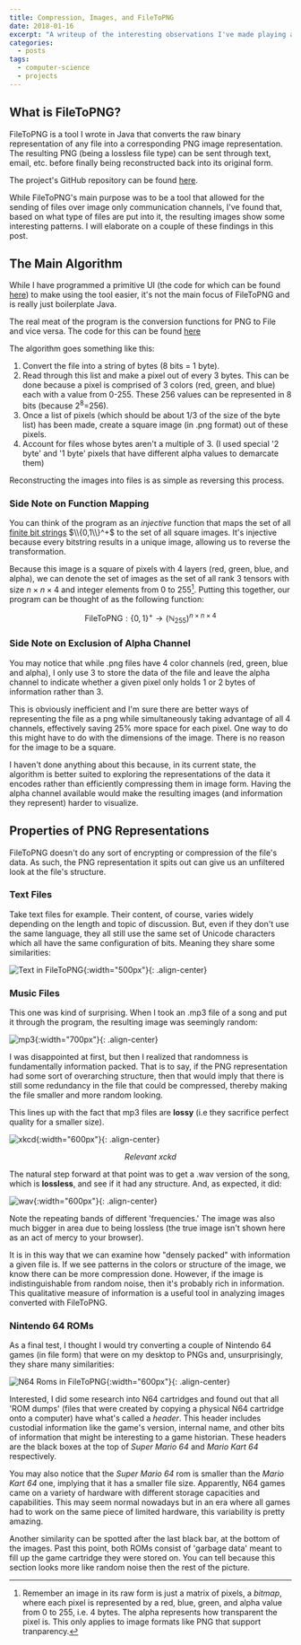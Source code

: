 ```yaml
---
title: Compression, Images, and FileToPNG
date: 2018-01-16
excerpt: "A writeup of the interesting observations I've made playing around with my FileToPNG project."
categories:
  - posts
tags: 
  - computer-science
  - projects
---
```


## What is FileToPNG?
FileToPNG is a tool I wrote in Java that converts the raw binary representation of any file into a corresponding PNG image representation. The resulting PNG (being a lossless file type) can be sent through text, email, etc. before finally being reconstructed back into its original form.

The project's GitHub repository can be found [here](https://github.com/ozanerhansha/FileToPNG).

While FileToPNG's main purpose was to be a tool that allowed for the sending of files over image only communication channels, I've found that, based on what type of files are put into it, the resulting images show some interesting patterns. I will elaborate on a couple of these findings in this post.

<!--more-->

## The Main Algorithm
While I have programmed a primitive UI (the code for which can be found [here](https://github.com/ozanerhansha/FileToPNG/blob/master/src/Main.java)) to make using the tool easier, it's not the main focus of FileToPNG and is really just boilerplate Java.

The real meat of the program is the conversion functions for PNG to File and vice versa. The code for this can be found [here](https://github.com/ozanerhansha/FileToPNG/blob/master/src/GFile.java)

The algorithm goes something like this:
1. Convert the file into a string of bytes (8 bits = 1 byte).
2. Read through this list and make a pixel out of every 3 bytes. This can be done because a pixel is comprised of 3 colors (red, green, and blue) each with a value from 0-255. These 256 values can be represented in 8 bits (because 2<sup>8</sup>=256).
4. Once a list of pixels (which should be about 1/3 of the size of the byte list) has been made, create a square image (in .png format) out of these pixels.
5. Account for files whose bytes aren't a multiple of 3. (I used special '2 byte' and '1 byte' pixels that have different alpha values to demarcate them)

Reconstructing the images into files is as simple as reversing this process.

### Side Note on Function Mapping
You can think of the program as an *injective* function that maps the set of all [finite bit strings](https://en.wikipedia.org/wiki/Kleene_star) $\\{0,1\\}^+$ to the set of all square images. It's injective because every bitstring results in a unique image, allowing us to reverse the transformation. 

Because this image is a square of pixels with 4 layers (red, green, blue, and alpha), we can denote the set of images as the set of all rank 3 tensors with size $n\times n\times 4$ and integer elements from $0$ to $255$[^f1]. Putting this together, our program can be thought of as the following function:

$$\text{FileToPNG}:\{0,1\}^+\to \left(\mathbb{N}_{255}\right)^{n\times n\times 4}$$

### Side Note on Exclusion of Alpha Channel
You may notice that while .png files have 4 color channels (red, green, blue and alpha), I only use 3 to store the data of the file and leave the alpha channel to indicate whether a given pixel only holds 1 or 2 bytes of information rather than 3.

This is obviously inefficient and I'm sure there are better ways of representing the file as a png while simultaneously taking advantage of all 4 channels, effectively saving 25% more space for each pixel. One way to do this might have to do with the dimensions of the image. There is no reason for the image to be a square.

I haven't done anything about this because, in its current state, the algorithm is better suited to exploring the representations of the data it encodes rather than efficiently compressing them in image form. Having the alpha channel available would make the resulting images (and information they represent) harder to visualize.

## Properties of PNG Representations
FileToPNG doesn't do any sort of encrypting or compression of the file's data. As such, the PNG representation it spits out can give us an unfiltered look at the file's structure.

### Text Files
Take text files for example. Their content, of course, varies widely depending on the length and topic of discussion. But, even if they don't use the same language, they all still use the same set of Unicode characters which all have the same configuration of bits. Meaning they share some similarities:

![Text in FileToPNG](/assets/images/projects/filetopng/text_diagram.png){:width="500px"}{: .align-center}

### Music Files
This one was kind of surprising. When I took an .mp3 file of a song and put it through the program, the resulting image was seemingly random:

<!-- ![mp3](/assets/projects/filetopng/song_mp3.png?style=centerme){:width="300px"}

### 1MB file of random noise for comparison:
![Random Noise](/assets/projects/filetopng/random_data.png?style=centerme){:width="300px"} -->

![mp3](/assets/images/projects/filetopng/random_music.png){:width="700px"}{: .align-center}

I was disappointed at first, but then I realized that randomness is fundamentally information packed. That is to say, if the PNG representation had some sort of overarching structure, then that would imply that there is still some redundancy in the file that could be compressed, thereby making the file smaller and more random looking.

This lines up with the fact that mp3 files are **lossy** (i.e they sacrifice perfect quality for a smaller size).

![xkcd](https://imgs.xkcd.com/comics/digital_data.png){:width="600px"}{: .align-center}
<center><i>Relevant xckd</i></center>

The natural step forward at that point was to get a .wav version of the song, which is **lossless**, and see if it had any structure. And, as expected, it did:

![wav](/assets/images/projects/filetopng/song_wav.png){:width="600px"}{: .align-center}

Note the repeating bands of different 'frequencies.' The image was also much bigger in area due to being lossless (the true image isn't shown here as an act of mercy to your browser).

It is in this way that we can examine how "densely packed" with information a given file is. If we see patterns in the colors or structure of the image, we know there can be more compression done. However, if the image is indistinguishable from random noise, then it's probably rich in information. This qualitative measure of information is a useful tool in analyzing images converted with FileToPNG.

### Nintendo 64 ROMs
As a final test, I thought I would try converting a couple of Nintendo 64 games (in file form) that were on my desktop to PNGs and, unsurprisingly, they share many similarities:

![N64 Roms in FileToPNG](/assets/images/projects/filetopng/n64_diagram.png){:width="600px"}{: .align-center}

Interested, I did some research into N64 cartridges and found out that all 'ROM dumps' (files that were created by copying a physical N64 cartridge onto a computer) have what's called a *header*. This header includes custodial information like the game's version, internal name, and other bits of information that might be interesting to a game historian. These headers are the black boxes at the top of *Super Mario 64* and *Mario Kart 64* respectively.

You may also notice that the *Super Mario 64* rom is smaller than the *Mario Kart 64* one, implying that it has a smaller file size. Apparently, N64 games came on a variety of hardware with different storage capacities and capabilities. This may seem normal nowadays but in an era where all games had to work on the same piece of limited hardware, this variability is pretty amazing.

Another similarity can be spotted after the last black bar, at the bottom of the images. Past this point, both ROMs consist of 'garbage data' meant to fill up the game cartridge they were stored on. You can tell because this section looks more like random noise then the rest of the picture.

<!-- ![xkcd](https://imgs.xkcd.com/comics/file_extensions.png?style=centerme)
<center><i>Relevant xckd</i></center> -->

<!-- ![xkcd](https://imgs.xkcd.com/comics/porn.png?style=centerme)
<center><i>Relevant xckd</i></center> -->

[^f1]: Remember an image in its raw form is just a matrix of pixels, a *bitmap*, where each pixel is represented by a red, blue, green, and alpha value from 0 to 255, i.e. 4 bytes. The alpha represents how transparent the pixel is. This only applies to image formats like PNG that support tranparency.